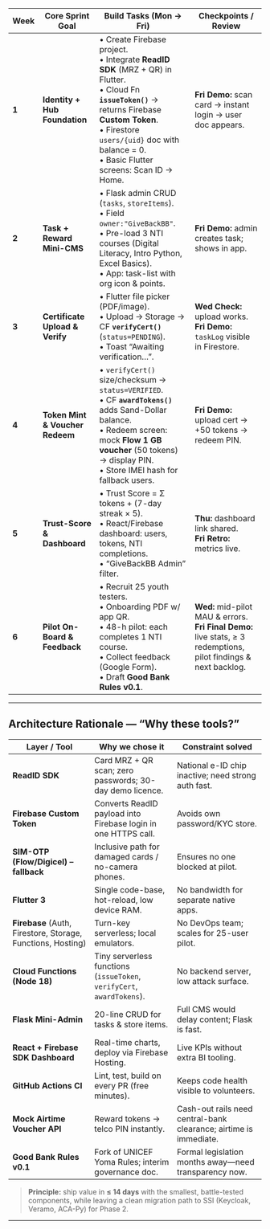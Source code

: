 | Week | Core Sprint Goal | Build Tasks&nbsp;(Mon → Fri) | Checkpoints / Review |
|------|------------------|------------------------------|----------------------|
| **1** | **Identity + Hub Foundation** | • Create Firebase project.<br>• Integrate **ReadID SDK** (MRZ + QR) in Flutter.<br>• Cloud Fn **`issueToken()`** → returns Firebase **Custom Token**.<br>• Firestore `users/{uid}` doc with balance = 0.<br>• Basic Flutter screens: Scan ID → Home. | **Fri Demo:** scan card → instant login → user doc appears. |
| **2** | **Task + Reward Mini-CMS** | • Flask admin CRUD (`tasks`, `storeItems`).<br>• Field `owner:"GiveBackBB"`.<br>• Pre-load 3 NTI courses (Digital Literacy, Intro Python, Excel Basics).<br>• App: task-list with org icon & points. | **Fri Demo:** admin creates task; shows in app. |
| **3** | **Certificate Upload & Verify** | • Flutter file picker (PDF/image).<br>• Upload → Storage → CF **`verifyCert()`** (`status=PENDING`).<br>• Toast “Awaiting verification…”. | **Wed Check:** upload works.<br>**Fri Demo:** `taskLog` visible in Firestore. |
| **4** | **Token Mint & Voucher Redeem** | • `verifyCert()` size/checksum → `status=VERIFIED`.<br>• CF **`awardTokens()`** adds Sand-Dollar balance.<br>• Redeem screen: mock **Flow 1 GB voucher** (50 tokens) → display PIN.<br>• Store IMEI hash for fallback users. | **Fri Demo:** upload cert → +50 tokens → redeem PIN. |
| **5** | **Trust-Score & Dashboard** | • Trust Score = Σ tokens + (7-day streak × 5).<br>• React/Firebase dashboard: users, tokens, NTI completions.<br>• “GiveBackBB Admin” filter. | **Thu:** dashboard link shared.<br>**Fri Retro:** metrics live. |
| **6** | **Pilot On-Board & Feedback** | • Recruit 25 youth testers.<br>• Onboarding PDF w/ app QR.<br>• 48-h pilot: each completes 1 NTI course.<br>• Collect feedback (Google Form).<br>• Draft **Good Bank Rules v0.1**. | **Wed:** mid-pilot MAU & errors.<br>**Fri Final Demo:** live stats, ≥ 3 redemptions, pilot findings & next backlog. |

---

## Architecture Rationale — “Why these tools?”

| Layer / Tool | Why we chose it | Constraint solved |
|--------------|-----------------|-------------------|
| **ReadID SDK** | Card MRZ + QR scan; zero passwords; 30-day demo licence. | National e-ID chip inactive; need strong auth fast. |
| **Firebase Custom Token** | Converts ReadID payload into Firebase login in one HTTPS call. | Avoids own password/KYC store. |
| **SIM-OTP (Flow/Digicel) – fallback** | Inclusive path for damaged cards / no-camera phones. | Ensures no one blocked at pilot. |
| **Flutter 3** | Single code-base, hot-reload, low device RAM. | No bandwidth for separate native apps. |
| **Firebase** (Auth, Firestore, Storage, Functions, Hosting) | Turn-key serverless; local emulators. | No DevOps team; scales for 25-user pilot. |
| **Cloud Functions (Node 18)** | Tiny serverless functions (`issueToken`, `verifyCert`, `awardTokens`). | No backend server, low attack surface. |
| **Flask Mini-Admin** | 20-line CRUD for tasks & store items. | Full CMS would delay content; Flask is fast. |
| **React + Firebase SDK Dashboard** | Real-time charts, deploy via Firebase Hosting. | Live KPIs without extra BI tooling. |
| **GitHub Actions CI** | Lint, test, build on every PR (free minutes). | Keeps code health visible to volunteers. |
| **Mock Airtime Voucher API** | Reward tokens → telco PIN instantly. | Cash-out rails need central-bank clearance; airtime is immediate. |
| **Good Bank Rules v0.1** | Fork of UNICEF Yoma Rules; interim governance doc. | Formal legislation months away—need transparency now. |

> **Principle:** ship value in **≤ 14 days** with the smallest, battle-tested components, while leaving a clean migration path to SSI (Keycloak, Veramo, ACA-Py) for Phase 2.

---
